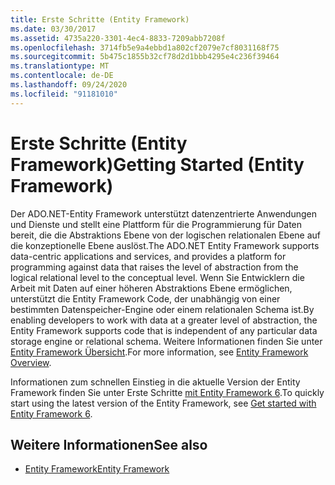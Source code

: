 ```yaml
---
title: Erste Schritte (Entity Framework)
ms.date: 03/30/2017
ms.assetid: 4735a220-3301-4ec4-8833-7209abb7208f
ms.openlocfilehash: 3714fb5e9a4ebbd1a802cf2079e7cf8031168f75
ms.sourcegitcommit: 5b475c1855b32cf78d2d1bbb4295e4c236f39464
ms.translationtype: MT
ms.contentlocale: de-DE
ms.lasthandoff: 09/24/2020
ms.locfileid: "91181010"
---
```

# <a name="getting-started-entity-framework"></a><span data-ttu-id="dff6f-102">Erste Schritte (Entity Framework)</span><span class="sxs-lookup"><span data-stu-id="dff6f-102">Getting Started (Entity Framework)</span></span>

<span data-ttu-id="dff6f-103">Der ADO.NET-Entity Framework unterstützt datenzentrierte Anwendungen und Dienste und stellt eine Plattform für die Programmierung für Daten bereit, die die Abstraktions Ebene von der logischen relationalen Ebene auf die konzeptionelle Ebene auslöst.</span><span class="sxs-lookup"><span data-stu-id="dff6f-103">The ADO.NET Entity Framework supports data-centric applications and services, and provides a platform for programming against data that raises the level of abstraction from the logical relational level to the conceptual level.</span></span> <span data-ttu-id="dff6f-104">Wenn Sie Entwicklern die Arbeit mit Daten auf einer höheren Abstraktions Ebene ermöglichen, unterstützt die Entity Framework Code, der unabhängig von einer bestimmten Datenspeicher-Engine oder einem relationalen Schema ist.</span><span class="sxs-lookup"><span data-stu-id="dff6f-104">By enabling developers to work with data at a greater level of abstraction, the Entity Framework supports code that is independent of any particular data storage engine or relational schema.</span></span> <span data-ttu-id="dff6f-105">Weitere Informationen finden Sie unter [Entity Framework Übersicht](overview.md).</span><span class="sxs-lookup"><span data-stu-id="dff6f-105">For more information, see [Entity Framework Overview](overview.md).</span></span>  
  
 <span data-ttu-id="dff6f-106">Informationen zum schnellen Einstieg in die aktuelle Version der Entity Framework finden Sie unter Erste Schritte [mit Entity Framework 6](/ef/ef6/get-started).</span><span class="sxs-lookup"><span data-stu-id="dff6f-106">To quickly start using the latest version of the Entity Framework, see [Get started with Entity Framework 6](/ef/ef6/get-started).</span></span>
  
## <a name="see-also"></a><span data-ttu-id="dff6f-107">Weitere Informationen</span><span class="sxs-lookup"><span data-stu-id="dff6f-107">See also</span></span>

- [<span data-ttu-id="dff6f-108">Entity Framework</span><span class="sxs-lookup"><span data-stu-id="dff6f-108">Entity Framework</span></span>](/ef)
